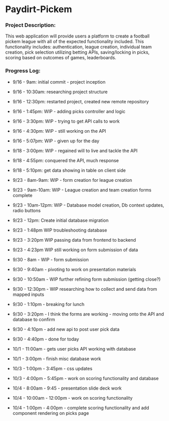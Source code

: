 # Paydirt-Pickem

### Project Description:
This web application will provide users a platform to create a football pickem league with all of the expected functionality included. This functionality includes: authentication, league creation, individual team creation, pick selection utilizing betting APIs, saving/locking in picks, scoring based on outcomes of games, leaderboards.

### Progress Log: 
- 9/16 - 9am: initial commit - project inception 
- 9/16 - 10:30am: researching project structure
- 9/16 - 12:30pm: restarted project, created new remote repository
- 9/16 - 1:45pm: WIP - adding picks controller and logic
- 9/16 - 3:30pm: WIP - trying to get API calls to work
- 9/16 - 4:30pm: WIP - still working on the API
- 9/16 - 5:07pm: WIP - given up for the day

- 9/18 - 3:00pm: WIP - regained will to live and tackle the API
- 9/18 - 4:55pm: conquered the API, much response
- 9/18 - 5:10pm: get data showing in table on client side

- 9/23 - 8am-9am: WIP - form creation for league creation
- 9/23 - 9am-10am: WIP - League creation and team creation forms complete
- 9/23 - 10am-12pm: WIP - Database model creation, Db context updates, radio buttons
- 9/23 - 12pm: Create initial database migration
- 9/23 - 1:48pm WIP troubleshooting database
- 9/23 - 3:20pm WIP passing data from frontend to backend
- 9/23 - 4:23pm WIP still working on form submission of data

- 9/30 - 8am - WIP - form submission
- 9/30 - 9:40am - pivoting to work on presentation materials
- 9/30 - 10:50am - WIP further refining form submission (getting close?)
- 9/30 - 12:30pm - WIP researching how to collect and send data from mapped inputs
- 9/30 - 1:10pm - breaking for lunch
- 9/30 - 3:20pm - I think the forms are working - moving onto the API and database to confirm 
- 9/30 - 4:10pm - add new api to post user pick data
- 9/30 - 4:40pm - done for today

- 10/1 - 11:00am - gets user picks API working with database 
- 10/1 - 3:00pm - finish misc database work

- 10/3 - 1:00pm - 3:45pm - css updates
- 10/3 - 4:00pm - 5:45pm - work on scoring functionality and database

- 10/4 - 8:00am - 9:45 - presentation slide deck work
- 10/4 - 10:00am - 12:00pm - work on scoring functionality
- 10/4 - 1:00pm - 4:00pm - complete scoring functionality and add component rendering on picks page
